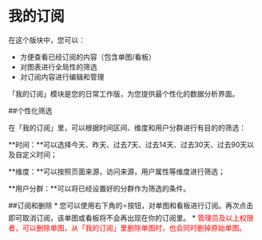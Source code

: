 # 我的订阅
在这个版块中，您可以：
* 方便查看已经订阅的内容（包含单图/看板）
* 对图表进行全局性的筛选
* 对订阅内容进行编辑和管理

「我的订阅」模块是您的日常工作版，为您提供最个性化的数据分析界面。

##个性化筛选

在「我的订阅」里，可以根据时间区间、维度和用户分群进行有目的的筛选：

**时间：**可以选择今天、昨天、过去7天、过去14天、过去30天、过去90天以及自定义时间；

**维度：**可以按照页面来源，访问来源，用户属性等维度进行筛选；

**用户分群：**可以将已经设置好的分群作为筛选的条件。


##订阅和删除
* 
您可以使用右下角的⭐️按钮，对单图和看板进行订阅。再次点击即可取消订阅，该单图或看板将不会再出现在你的订阅里。
* 
<font color="red"> 管理员及以上权限者，可以删除单图，从「我的订阅」里删除单图时，也会同时删掉原始单图。</font>